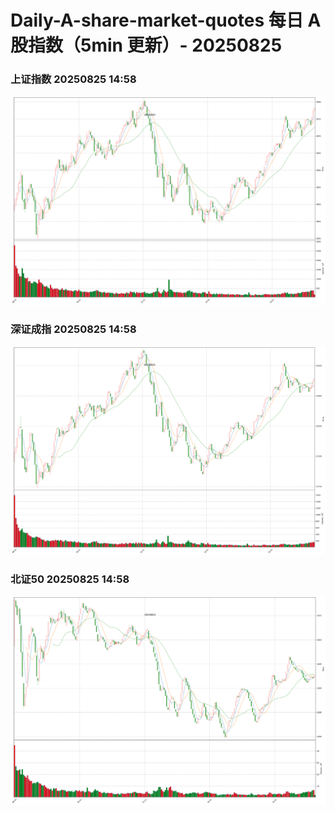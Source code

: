 
# Daily-A-share-market-quotes 每日 A 股指数（5min 更新）- 20250825

### 上证指数 20250825 14:58
![](./fig/2025/8/20250825-sh000001.png)

### 深证成指 20250825 14:58
![](./fig/2025/8/20250825-sz399001.png)

### 北证50 20250825 14:58
![](./fig/2025/8/20250825-bj899050.png)
